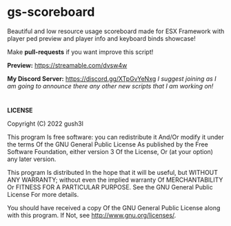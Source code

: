# gs-scoreboard
Beautiful and low resource usage scoreboard made for ESX Framework with player ped preview and player info and keyboard binds showcase!

Make **pull-requests** if you want improve this script!

**Preview:** https://streamable.com/dvsw4w

**My Discord Server:** https://discord.gg/XTpGvYeNxg
*I suggest joining as I am going to announce there any other new scripts that I am working on!*

# 
**LICENSE**

Copyright (C) 2022 gush3l

This program Is free software: you can redistribute it And/Or modify it under the terms Of the GNU General Public License As published by the Free Software Foundation, either version 3 Of the License, Or (at your option) any later version.

This program Is distributed In the hope that it will be useful, but WITHOUT ANY WARRANTY; without even the implied warranty Of MERCHANTABILITY Or FITNESS FOR A PARTICULAR PURPOSE. See the GNU General Public License For more details.

You should have received a copy Of the GNU General Public License along with this program. If Not, see http://www.gnu.org/licenses/.
